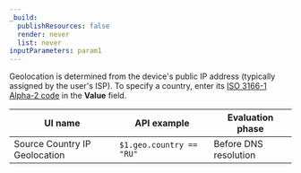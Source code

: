 ```yaml
---
_build:
  publishResources: false
  render: never
  list: never
inputParameters: param1
---
```


Geolocation is determined from the device's public IP address (typically assigned by the user's ISP). To specify a country, enter its [ISO 3166-1 Alpha-2 code](https://www.iso.org/obp/ui/#search/code/) in the **Value** field.

| UI name                       | API example              | Evaluation phase      |
| ----------------------------- | ------------------------ | --------------------- |
| Source Country IP Geolocation | `$1.geo.country == "RU"` | Before DNS resolution |
